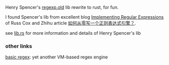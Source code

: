 Henry Spencer's [regexp.old](https://github.com/garyhouston/regexp.old) lib rewrite to rust, for fun.  

I found Spencer's lib from excellent blog [Implementing Regular Expressions](https://swtch.com/~rsc/regexp/)  of Russ Cox and Zhihu article [如何从零写一个正则表达式引擎？](https://www.zhihu.com/question/27434493/answer/36803124).   


see [lib.rs](https://github.com/Opadc/regex-trivial/blob/main/src/lib.rs) for more information and details of Henry Spencer's lib

### other links
[basic regex](http://www.cs.yorku.ca/~oz/regex.bun): yet another VM-based regex engine



